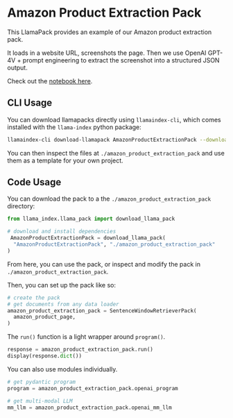 # Amazon Product Extraction Pack

This LlamaPack provides an example of our Amazon product extraction pack.

It loads in a website URL, screenshots the page. Then we use OpenAI GPT-4V + prompt engineering to extract the screenshot into a structured JSON output.

Check out the [notebook here](https://github.com/run-llama/llama-hub/blob/main/llama_hub/llama_packs/amazon_product_extraction/product_extraction.ipynb).

## CLI Usage

You can download llamapacks directly using `llamaindex-cli`, which comes installed with the `llama-index` python package:

```bash
llamaindex-cli download-llamapack AmazonProductExtractionPack --download-dir ./amazon_product_extraction_pack
```

You can then inspect the files at `./amazon_product_extraction_pack` and use them as a template for your own project.

## Code Usage

You can download the pack to a the `./amazon_product_extraction_pack` directory:

```python
from llama_index.llama_pack import download_llama_pack

# download and install dependencies
 AmazonProductExtractionPack = download_llama_pack(
  "AmazonProductExtractionPack", "./amazon_product_extraction_pack"
)
```

From here, you can use the pack, or inspect and modify the pack in `./amazon_product_extraction_pack`.

Then, you can set up the pack like so:

```python
# create the pack
# get documents from any data loader
amazon_product_extraction_pack = SentenceWindowRetrieverPack(
  amazon_product_page,
)
```

The `run()` function is a light wrapper around `program()`.

```python
response = amazon_product_extraction_pack.run()
display(response.dict())
```

You can also use modules individually.

```python
# get pydantic program
program = amazon_product_extraction_pack.openai_program

# get multi-modal LLM
mm_llm = amazon_product_extraction_pack.openai_mm_llm

```